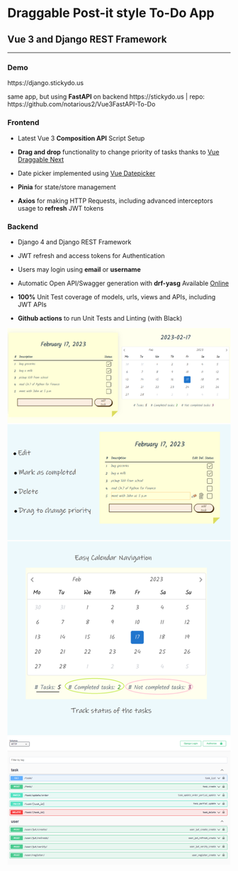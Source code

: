 # Draggable Post-it style To-Do App

## Vue 3 and Django REST Framework

---

### Demo

<p>https://django.stickydo.us</p>
<p>same app, but using <strong>FastAPI</strong> on backend https://stickydo.us | repo: https://github.com/notarious2/Vue3FastAPI-To-Do</p>

### Frontend
<ul>
    <li>
        <p>Latest Vue 3 <strong>Composition API</strong> Script Setup</p>
    </li>
    <li>
        <p><strong>Drag and drop</strong> functionality to change priority of tasks thanks to <a href="https://github.com/SortableJS/vue.draggable.next">Vue Draggable Next</a></p>
    </li>
    <li>
        <p>Date picker implemented using <a href="https://github.com/Vuepic/vue-datepicker">Vue Datepicker</a></p>
    </li>
    <li>
        <p><strong>Pinia</strong> for state/store management</p>
    </li>
    <li>
        <p><strong>Axios</strong> for making HTTP Requests, including advanced interceptors usage to <strong>refresh</strong> JWT tokens</p>
    </li>
</ul>

### Backend

<ul>
    <li>
        <p>Django 4 and Django REST Framework</p>
    <li>
        <p>JWT refresh and access tokens for Authentication</p>
    </li>
    <li>
        <p>Users may login using <strong>email</strong> or <strong>username</strong></p>
    </li>
    <li>
        <p>Automatic Open API/Swagger generation with <strong>drf-yasg</strong> Available <a href="https://notarious.pythonanywhere.com/docs/">Online</a></p>
    </li>
    <li>
        <p><strong>100%</strong> Unit Test coverage of models, urls, views and APIs, including JWT APIs</p>
    </li>
    <li>
        <p><strong>Github actions</strong> to run Unit Tests and Linting (with Black)</p>
    </li>
</ul>

<img src="images/todo_1.png" alt="Front image 1"/>
<img src="images/todo_2.png" alt="Front image 2"/>
<img src="images/todo_3.png" alt="Front image 3"/>
<img src="images/swagger.png" alt="Swagger"/>
